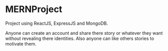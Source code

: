 # MERNProject
Project using ReactJS, ExpressJS and MongoDB.

Anyone can create an account and share there story or whatever they want without revealing there identities. Also anyone can like others stories to motivate them.

